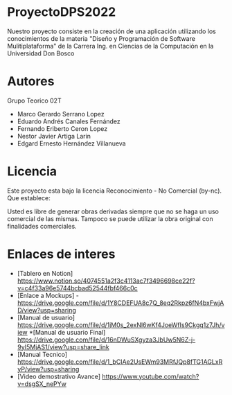 # ProyectoDPS2022
Nuestro proyecto consiste en la creación de una aplicación utilizando los conocimientos de la materia "Diseño y Programación de Software Mulitiplataforma"  de la Carrera Ing. en Ciencias de la Computación en la Universidad Don Bosco


# Autores 
Grupo Teorico 02T
* Marco Gerardo Serrano Lopez 
* Eduardo Andrés Canales Fernández
* Fernando Eriberto Ceron Lopez 
* Nestor Javier Artiga Larin 
* Edgard Ernesto Hernández Villanueva 

# Licencia
Este proyecto esta bajo la licencia Reconocimiento - No Comercial (by-nc). Que establece:

Usted es libre de generar obras derivadas siempre que no se haga un uso comercial de las mismas. Tampoco se puede utilizar la obra original con finalidades comerciales.

# Enlaces de interes
* [Tablero en Notion] https://www.notion.so/4074551a2f3c4113ac7f3496698ce22f?v=c4f33a96e5744bcbad52544fbf466c0c                                                         
* [Enlace a Mockups] - https://drive.google.com/file/d/1Y8CDEFUA8c7Q_8eq2Rkpz6fN4bxFwjAD/view?usp=sharing
* [Manual de usuario] https://drive.google.com/file/d/1jM0s_2exNl6wKf4JoeWfIs9Ckgq1z7Jh/view
*[Manual de usuario Final] https://drive.google.com/file/d/16nDWuSXgyza3JbUw5N6Z-j-9yI5MjAS1/view?usp=share_link
* [Manual Tecnico] https://drive.google.com/file/d/1_bCIAe2UsEWm93MRfJQp8fTG1AGLxRyP/view?usp=sharing
* [Video demostrativo Avance] https://www.youtube.com/watch?v=dsgSX_nePYw

